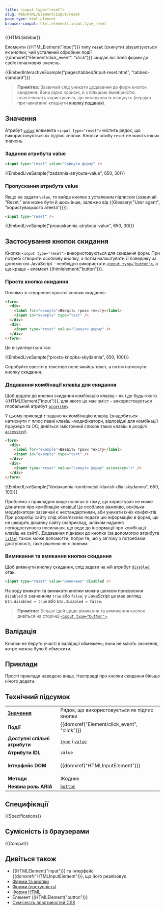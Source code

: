 ```yaml
---
title: <input type="reset">
slug: Web/HTML/Element/input/reset
page-type: html-element
browser-compat: html.elements.input.type_reset
---
```


{{HTMLSidebar}}

Елементи {{HTMLElement("input")}} типу **`reset`** (скинути) візуалізуються як кнопки, чий усталений обробник події {{domxref("Element/click_event", "click")}} скидає всі поля форми до своїх початкових значень.

{{EmbedInteractiveExample("pages/tabbed/input-reset.html", "tabbed-standard")}}

> **Примітка:** Зазвичай слід уникати додавання до форм кнопок скидання. Вони рідко корисні, й з більшою ймовірністю спантеличать користувачів, що випадково їх клацнуть (нерідко при намаганні клацнути [кнопку подання](/uk/docs/Web/HTML/Element/input/submit)).

## Значення

Атрибут [`value`](/uk/docs/Web/HTML/Element/input#value) елемента `<input type="reset">` містить рядок, що використовується як підпис кнопки. Кнопки штибу `reset` не мають інших значень.

### Задання атрибута value

```html
<input type="reset" value="Скинути форму" />
```

{{EmbedLiveSample("zadannia-atrybuta-value", 650, 30)}}

### Пропускання атрибута value

Якщо не задати `value`, то вийде кнопка з усталеним підписом (зазвичай "Reset," але може бути й щось інше, залежно від {{Glossary("User agent", "користувацького агента")}}):

```html
<input type="reset" />
```

{{EmbedLiveSample("propuskannia-atrybuta-value", 650, 30)}}

## Застосування кнопок скидання

Кнопки `<input type="reset">` використовуються для скидання форм. При потребі створити особливу кнопку, а потім налаштувати її поведінку за допомогою JavaScript – необхідно використати [`<input type="button">`](/uk/docs/Web/HTML/Element/input/button), а ще краще – елемент {{htmlelement("button")}}.

### Проста кнопка скидання

Почнімо зі створення простої кнопки скидання:

```html
<form>
  <div>
    <label for="example">Введіть трохи тексту</label>
    <input id="example" type="text" />
  </div>
  <div>
    <input type="reset" value="Скинути форму" />
  </div>
</form>
```

Це візуалізується так:

{{EmbedLiveSample("prosta-knopka-skydannia", 650, 100)}}

Спробуйте ввести в текстове поле якийсь текст, а потім натиснути кнопку скидання.

### Додавання комбінації клавіш для скидання

Щоб додати до кнопки скидання комбінацію клавіш – як і до будь-якого {{HTMLElement("input")}}, для якого це має зміст – використовується глобальний атрибут [`accesskey`](/uk/docs/Web/HTML/Global_attributes#accesskey).

У цьому прикладі <kbd>r</kbd> задано як комбінацію клавіш (знадобиться натиснути <kbd>r</kbd> плюс певні клавіші-модифікатори, відповідні для комбінації браузера та ОС; дивіться змістовний список таких клавіш в розділі [`accesskey`](/uk/docs/Web/HTML/Global_attributes#accesskey)).

```html
<form>
  <div>
    <label for="example">Введіть трохи тексту</label>
    <input id="example" type="text" />
  </div>
  <div>
    <input type="reset" value="Скинути форму" accesskey="r" />
  </div>
</form>
```

{{EmbedLiveSample("dodavannia-kombinatsii-klavish-dlia-skydannia", 650, 100)}}

Проблема з прикладом вище полягає в тому, що користувач не може дізнатися про комбінацію клавіш! Це особливо важливо, оскільки модифікатори зазвичай є нестандартними, аби уникати їхніх конфліктів. При розробці сайту слід обов'язково подати цю інформацію в формі, що не шкодить дизайну сайту (наприклад, шляхом надання легкодоступного посилання, що веде до інформації про комбінації клавіш на сайті). Додавання підказки до кнопки (за допомогою атрибута [`title`](/uk/docs/Web/HTML/Global_attributes#title)) також може допомогти, попри те, що у зв'язку з потребами доступності, таке рішення не є повним.

### Вимикання та вмикання кнопки скидання

Щоб вимкнути кнопку скидання, слід задати на ній атрибут [`disabled`](/uk/docs/Web/HTML/Element/input#disabled), отак:

```html
<input type="reset" value="Вимкнено" disabled />
```

На ходу вмикати та вимикати кнопки можна шляхом присвоєння `disabled` зі значенням `true` або `false`; у JavaScript це має вигляд `btn.disabled = true` або `btn.disabled = false`.

> **Примітка:** Більше ідей щодо вмикання та вимикання кнопок дивіться на сторінці [`<input type="button">`](/uk/docs/Web/HTML/Element/input/button#disabling_and_enabling_a_button).

## Валідація

Кнопки не беруть участі в валідації обмежень; вони не мають значення, котре можна було б обмежити.

## Приклади

Прості приклади наведено вище. Насправді про кнопки скидання більше нічого додати.

## Технічний підсумок

<table class="properties">
  <tbody>
    <tr>
      <td><strong><a href="#znachennia">Значення</a></strong></td>
      <td>Рядок, що використовується як підпис кнопки</td>
    </tr>
    <tr>
      <td><strong>Події</strong></td>
      <td>{{domxref("Element/click_event", "click")}}</td>
    </tr>
    <tr>
      <td><strong>Доступні спільні атрибути</strong></td>
      <td>
        <a href="/uk/docs/Web/HTML/Element/input#type"><code>type</code></a> і
        <a href="/uk/docs/Web/HTML/Element/input#value"><code>value</code></a>
      </td>
    </tr>
    <tr>
      <td><strong>Атрибути IDL</strong></td>
      <td><code>value</code></td>
    </tr>
    <tr>
      <td><strong>Інтерфейс DOM</strong></td>
      <td><p>{{domxref("HTMLInputElement")}}</p></td>
    </tr>
    <tr>
      <td><strong>Методи</strong></td>
      <td>Жодних</td>
    </tr>
    <tr>
      <td><strong>Неявна роль ARIA</strong></td>
      <td><a href="/uk/docs/Web/Accessibility/ARIA/Roles/button_role"><code>button</code></a></td>
    </tr>
  </tbody>
</table>

## Специфікації

{{Specifications}}

## Сумісність із браузерами

{{Compat}}

## Дивіться також

- {{HTMLElement("input")}} та інтерфейс {{domxref("HTMLInputElement")}}, що його реалізовує.
- [Форми та кнопки](/uk/docs/Learn/Forms/Basic_native_form_controls#realni-knopky)
- [Форми (доступність)](/uk/docs/Web/Accessibility/ARIA/forms)
- [Форми HTML](/uk/docs/Learn/Forms)
- Елемент {{HTMLElement("button")}}
- [Сумісність властивостей CSS](/uk/docs/Learn/Forms/Property_compatibility_table_for_form_controls)
